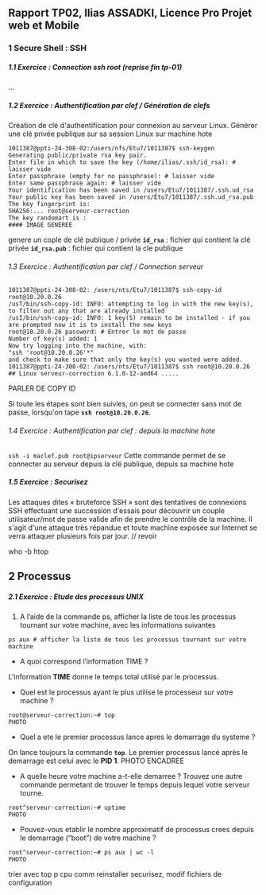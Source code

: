 ## Rapport TP02, Ilias ASSADKI, Licence Pro Projet web et Mobile

### 1 Secure Shell : SSH
##### 1.1 Exercice : Connection ssh root (reprise fin tp-01)

<!-- Expliquez a l’aide du man sshd_config l’element de la configuration ssh que vous avez du changer les differentes options possibles, les avantages et leurs inconvenients. Dans quel cas faut -->
<!-- t’il utiliser chacunes des options. -->
...

##### 1.2 Exercice : Authentification par clef / Génération de clefs
<!-- Dans le cadre du TP je vous invite à ne pas mettre de passphrase pour simplifier les choses, -->
<!-- vous expliquerez pourquoi c’est une mauvaise idee dans un cas reel. -->

Création de clé d'authentification pour connexion au serveur Linux. Générer une clé privée publique sur sa session Linux sur machine hote

``` shell
1011387@ppti-24-308-02:/users/nfs/Etu7/1011387$ ssh-keygen
Generating public/private rsa key pair.
Enter file in which to save the key (/home/ilias/.ssh/id_rsa): # laisser vide
Enter passphrase (empty for no passphrase): # laisser vide
Enter same passphrase again: # laisser vide
Your identification has been saved in /users/Etu7/1011387/.ssh.ud_rsa
Your public key has been saved in /users/Etu7/1011387/.ssh.ud_rsa.pub
The key fingerprint is:
SHA256:... root@serveur-correction
The key randomart is : 
#### IMAGE GENEREE 
```
genere un cople de clé publique / privée
**`id_rsa`** : fichier qui contient la clé privée
**`id_rsa.pub`** : fichier qui contient la cle publique

###### 1.3 Exercice : Authentification par clef / Connection serveur

``` shell
1011387@ppti-24-308-02: /users/nts/Etu7/1011387$ ssh-copy-id root@10.20.0.26
/usT/bin/ssh-copy-id: INFO: attempting to log in with the new key(s), to filter out any that are already installed
/usI/bin/ssh-copy-id: INFO: 1 key(S) remain to be installed - if you are prompted now it is to install the new keys 
root@10.20.0.26 password: # Entrer le mot de passe
Number of key(s) added: 1
Now try logging into the machine, with:
"ssh 'root@10.20.0.26'*"
and check to make sure that only the key(s) you wanted were added.
1011387@ppti-24-308-02: /users/nts/Etu7/1011387$ ssh root@10.20.0.26
## Linux serveur-correction 6.1.0-12-amd64 .....
```
PARLER DE COPY ID

Si toute les étapes sont bien suivies, on peut se connecter sans mot de passe, lorsqu'on tape **``ssh root@10.20.0.26``**. 

###### 1.4 Exercice : Authentification par clef : depuis la machine hote
`ssh -i maclef.pub root@ipserveur`
Cette commande permet de se connecter au serveur depuis la clé publique, depuis sa machine hote

##### 1.5 Exercice : Securisez
Les attaques dites « bruteforce SSH » sont des tentatives de connexions SSH effectuant une succession d'essais pour découvrir un couple utilisateur/mot de passe valide afin de prendre le contrôle de la machine. Il s'agit d'une attaque très répandue et toute machine exposée sur Internet se verra attaquer plusieurs fois par jour. // revoir

who -b
htop

## 2 Processus
##### 2.1 Exercice : Etude des processus UNIX
1. A l’aide de la commande ps, afficher la liste de tous les processus tournant sur votre
machine, avec les informations suivantes 
``` shell
ps aux # afficher la liste de tous les processus tournant sur votre machine
```
- A quoi correspond l’information TIME ?

L'information **TIME** donne le temps total utilisé par le processus.

- Quel est le processus ayant le plus utilise le processeur sur votre machine ?

``` shell
root@serveur-correction:~# top
PHOTO
```
- Quel a ete le premier processus lance apres le demarrage du systeme ?

On lance toujours la commande **`top`**. Le premier processus lancé après le demarrage est celui avec le **PID 1**. 
PHOTO ENCADREE

- A quelle heure votre machine a-t-elle demarree ? Trouvez une autre commande permetant de trouver le temps depuis lequel votre serveur tourne.

``` shell
root^serveur-correction:~# uptime 
PHOTO
```

- Pouvez-vous etablir le nombre approximatif de processus crees depuis le demarrage (“boot”) de votre machine ?

``` shell
root^serveur-correction:~# ps aux | wc -l
PHOTO
```



trier avec top 
p cpu
comm reinstaller
securisez, modif fichiers de configuration






